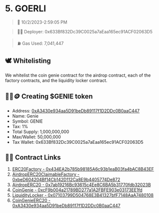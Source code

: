 # 5. GOERLI
<blockquote>📅 10/2/2023-2:59:05 PM</blockquote>

<blockquote>🧞‍♂️ Deployer: 0x633Bf832Dc39C0025a7aEaa165ec91ACF02063D5</blockquote>

<blockquote>⛽️ Gas Used: 7,041,447</blockquote>

## 🕊️ Whitelisting
We whitelist the coin genie contract for the airdrop contract, each of the factory contracts, and the liquidity locker contract.
## 🧞‍♂️🪙 Creating $GENIE token
- Address: [0xA3430e934aa5D91beDb89117f1D2DDc0B0aaC447](https://goerli.etherscan.io/token/0xA3430e934aa5D91beDb89117f1D2DDc0B0aaC447)
- Name: Genie
- Symbol: GENIE
- Tax: 1%
- Total Supply: 1,000,000,000
- Max/Wallet: 50,000,000
- Tax Wallet: 0x633Bf832Dc39C0025a7aEaa165ec91ACF02063D5
## 👷‍♂️ Contract Links
1. [ERC20Factory - 0x434EA2b785b98185A6c93b1eaB03fa4bAC8B43EF](https://goerli.etherscan.io/address/0x434EA2b785b98185A6c93b1eaB03fa4bAC8B43EF)
2. [AirdropERC20ClaimableFactory - 0xbeD604204Bf14Cb142D112Ca8E9b4405774De872](https://goerli.etherscan.io/address/0xbeD604204Bf14Cb142D112Ca8E9b4405774De872)
3. [AirdropERC20 - 0x7ab19216Bc93615c4Ee8C6BA5b31770fdb32023B](https://goerli.etherscan.io/address/0x7ab19216Bc93615c4Ee8C6BA5b31770fdb32023B)
4. [CoinGenie - 0xcF9b004a21789BD277a1A2FBFE903e03173EE1fd](https://goerli.etherscan.io/address/0xcF9b004a21789BD277a1A2FBFE903e03173EE1fd)
5. [LiquidityLocker - 0x07103799D504768E3B41327bfF7148AaA7480108](https://goerli.etherscan.io/address/0x07103799D504768E3B41327bfF7148AaA7480108)
6. [CoinGenieERC20 - 0xA3430e934aa5D91beDb89117f1D2DDc0B0aaC447](https://goerli.etherscan.io/address/0xA3430e934aa5D91beDb89117f1D2DDc0B0aaC447)
